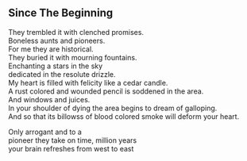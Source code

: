 Since The Beginning
-------------------
They trembled it with clenched promises.  
Boneless aunts and pioneers.  
For me they are historical.  
They buried it with mourning fountains.  
Enchanting a stars in the sky  
dedicated in the resolute drizzle.  
My heart is filled with felicity like a cedar candle.  
A rust colored and wounded pencil is soddened in the area.  
And windows and juices.  
In your shoulder of dying the area begins to dream of galloping.  
And so that its billowss of blood colored smoke will deform your heart.  
  
Only arrogant and to a  
pioneer they take on time, million years  
your brain refreshes from west to east  
